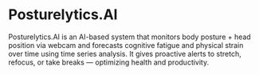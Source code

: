 # Posturelytics.AI

Posturelytics.AI is an AI-based system that monitors body posture + head position via webcam and forecasts cognitive fatigue and physical strain over time using time series analysis. It gives proactive alerts to stretch, refocus, or take breaks — optimizing health and productivity.
